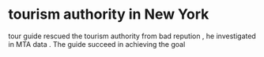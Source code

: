 # tourism authority in New York 
tour guide rescued the tourism authority from bad repution , he investigated  in MTA data .
The guide  succeed in achieving the goal
